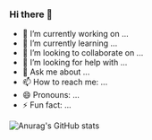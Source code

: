 ### Hi there 👋

<!--
**annapinkerton/annapinkerton** is a ✨ _special_ ✨ repository because its `README.md` (this file) appears on your GitHub profile.

Here are some ideas to get you started:-->

- 🔭 I’m currently working on ...
- 🌱 I’m currently learning ...
- 👯 I’m looking to collaborate on ...
- 🤔 I’m looking for help with ...
- 💬 Ask me about ...
- 📫 How to reach me: ...
- 😄 Pronouns: ...
- ⚡ Fun fact: ...



![Anurag's GitHub stats](https://github-readme-stats.vercel.app/api?username=annapinkerton&hide=stars,prs,issues&count_private=true&show_icons=true&theme=tokyonight)
